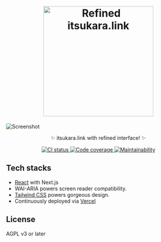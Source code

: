 <h1 align="center">
  <img src="https://github.com/neet/refined-itsukara-link/blob/main/packages/@neet/vschedule-client/public/logo-large.png" alt="Refined itsukara.link" width="300px"/>
</h1>

<img src="https://github.com/neet/refined-itsukara-link/blob/main/packages/@neet/vschedule-client/public/screenshot.png" alt="Screenshot">

<p align="center">✨ itsukara.link with refined interface! ✨</p>

<p align="center">
  <a href="https://github.com/neet/refined-itsukara-link/actions">
    <img src="https://github.com/neet/refined-itsukara-link/workflows/CI/badge.svg" alt="CI status" />
  </a>

  <a href="https://codecov.io/gh/neet/refined-itsukara-link">
    <img src="https://codecov.io/gh/neet/refined-itsukara-link/branch/main/graph/badge.svg" alt="Code coverage" />
  </a>

  <a href="https://codeclimate.com/github/neet/refined-itsukara-link/maintainability">
    <img src="https://api.codeclimate.com/v1/badges/cb0ea5f83783975442db/maintainability" alt="Maintainability" />
  </a>
</p>

## Tech stacks

- [React](https://github.com/facebook/react) with Next.js
- WAI-ARIA powers screen reader compatibility.
- [Tailwind CSS](https://tailwindcss.com/) powers gorgeous design.
- Continuously deployed via [Vercel](https://vercel.com/)

## License

AGPL v3 or later
